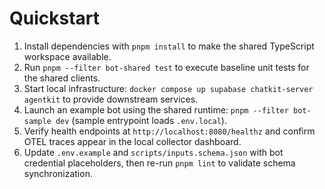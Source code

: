 # Quickstart

1. Install dependencies with `pnpm install` to make the shared TypeScript workspace available.
2. Run `pnpm --filter bot-shared test` to execute baseline unit tests for the shared clients.
3. Start local infrastructure: `docker compose up supabase chatkit-server agentkit` to provide downstream services.
4. Launch an example bot using the shared runtime: `pnpm --filter bot-sample dev` (sample entrypoint loads `.env.local`).
5. Verify health endpoints at `http://localhost:8080/healthz` and confirm OTEL traces appear in the local collector dashboard.
6. Update `.env.example` and `scripts/inputs.schema.json` with bot credential placeholders, then re-run `pnpm lint` to validate schema synchronization.
